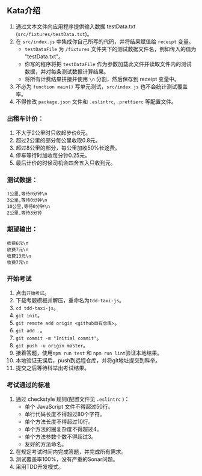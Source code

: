 ## Kata介绍

1. 通过文本文件向应用程序提供输入数据 testData.txt (`src/fixtures/testData.txt`)。
2. 在 `src/index.js` 中集成你自己所写的代码，并将结果赋值给 `receipt` 变量。
    * `testDataFile` 为 `/fixtures` 文件夹下的测试数据文件名，例如传入的值为 "testData.txt"。
    * 你写的程序将把 `testDataFile` 作为参数加载此文件并读取文件内的测试数据，并对每条测试数据计算结果。
    * 将所有计费结果拼接并使用 `\n` 分割，然后保存到 receipt 变量中。
3. 不必为 `function main()` 写单元测试，`src/index.js` 也不会统计测试覆盖率。
4. 不得修改 `package.json` 文件和 `.eslintrc`, `.prettierc` 等配置文件。

### 出租车计价：

1. 不大于2公里时只收起步价6元。
2. 超过2公里的部分每公里收取0.8元。
3. 超过8公里的部分，每公里加收50%长途费。
4. 停车等待时加收每分钟0.25元。
5. 最后计价的时候司机会四舍五入只收到元。

### 测试数据：

```text
1公里,等待0分钟\n
3公里,等待0分钟\n
10公里,等待0分钟\n
2公里,等待3分钟
```
### 期望输出：

```text
收费6元\n
收费7元\n
收费13元\n
收费7元\n
```
### 开始考试

1. 点击`开始考试`。
2. 下载考题模板并解压，重命名为`tdd-taxi-js`。
3. `cd tdd-taxi-js`。
4. `git init`。
5. `git remote add origin <github自有仓库>`。
6. `git add .`。
7. `git commit -m "Initial commit"`。
8. `git push -u origin master`。
9. 接着答题，使用`npm run test` 和 `npm run lint`验证本地结果。
10. 本地验证无误后，push到远程仓库，并将git地址提交到科举。
11. 提交之后等待科举出考试结果。

### 考试通过的标准

1. 通过 checkstyle 规则(配置文件见 `.eslintrc` )：
    * 单个 JavaScript 文件不得超过50行。
    * 单行代码长度不得超过80个字符。
    * 单个方法长度不得超过10行。
    * 单个方法的圈复杂度不得超过4。
    * 单个方法参数个数不得超过3。
    * 友好的方法命名。
2. 在规定考试时间内完成答题，并完成所有需求。
3. 测试覆盖率100%，没有严重的Sonar问题。
4. 采用TDD开发模式。
